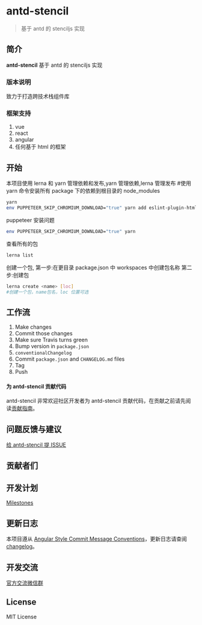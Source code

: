 # antd-stencil

> 基于 antd 的 stenciljs 实现

## 简介

**antd-stencil** 基于 antd 的 stenciljs 实现

### 版本说明

致力于打造跨技术栈组件库

### 框架支持

1. vue
2. react
3. angular
4. 任何基于 html 的框架

## 开始

本项目使用 lerna 和 yarn 管理依赖和发布,yarn 管理依赖,lerna 管理发布 #使用 yarn 命令安装所有 package 下的依赖到根目录的 node_modules

```bash
yarn
env PUPPETEER_SKIP_CHROMIUM_DOWNLOAD="true" yarn add eslint-plugin-html -D -W
```

puppeteer 安装问题

```bash
env PUPPETEER_SKIP_CHROMIUM_DOWNLOAD="true" yarn
```

查看所有的包

```bash
lerna list
```

创建一个包,
第一步:在更目录 package.json 中 workspaces 中创建包名称
第二步:创建包

```bash
lerna create <name> [loc]
#创建一个包，name包名，loc 位置可选
```

## 工作流

1. Make changes
1. Commit those changes
1. Make sure Travis turns green
1. Bump version in `package.json`
1. `conventionalChangelog`
1. Commit `package.json` and `CHANGELOG.md` files
1. Tag
1. Push

#### 为 antd-stencil 贡献代码

antd-stencil 非常欢迎社区开发者为 antd-stencil 贡献代码，在贡献之前请先阅读[贡献指南](https://github.com/grasilife/antd-stencil/blob/master/.github/CONTRIBUTING.md)。

## 问题反馈与建议

[给 antd-stencil 提 ISSUE](http://new-issue.ant.design/)

## 贡献者们

<a href="https://github.com/grasilife/antd-stencil/graphs/contributors"></a>

## 开发计划

[Milestones](https://github.com/grasilife/antd-stencil/milestones)

## 更新日志

本项目遵从 [Angular Style Commit Message Conventions](https://gist.github.com/stephenparish/9941e89d80e2bc58a153)，更新日志请查阅 [changelog](https://github.com/grasilife/antd-stencil/blob/master/CHANGELOG.md)。

## 开发交流

[官方交流微信群]()

## License

MIT License
